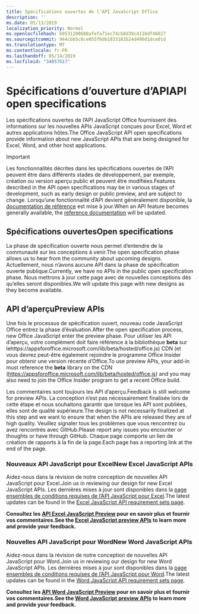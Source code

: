 ```yaml
---
title: Spécifications ouvertes de l’API JavaScript Office
description: ''
ms.date: 05/13/2019
localization_priority: Normal
ms.openlocfilehash: b9531200688afefa71ec74cb8d38c4116df46027
ms.sourcegitcommit: 944cbb5c6ce055f6db1833182b24d490d1dce01d
ms.translationtype: MT
ms.contentlocale: fr-FR
ms.lasthandoff: 05/14/2019
ms.locfileid: "34057617"
---
```

# <a name="api-open-specifications"></a><span data-ttu-id="2dfaa-102">Spécifications d’ouverture d’API</span><span class="sxs-lookup"><span data-stu-id="2dfaa-102">API open specifications</span></span>

<span data-ttu-id="2dfaa-103">Les spécifications ouvertes de l’API JavaScript Office fournissent des informations sur les nouvelles APIs JavaScript conçues pour Excel, Word et autres applications hôtes.</span><span class="sxs-lookup"><span data-stu-id="2dfaa-103">The Office JavaScript API open specifications provide information about new JavaScript APIs that are being designed for Excel, Word, and other host applications.</span></span>

> [!IMPORTANT]
> <span data-ttu-id="2dfaa-104">Les fonctionnalités décrites dans les spécifications ouvertes de l’API peuvent être dans différents stades de développement, par exemple, création ou version aperçu public et peuvent être modifiées.</span><span class="sxs-lookup"><span data-stu-id="2dfaa-104">Features described in the API open specifications may be in various stages of development, such as early design or public preview, and are subject to change.</span></span> <span data-ttu-id="2dfaa-105">Lorsqu’une fonctionnalité d’API devient généralement disponible, la [documentation de référence](/javascript/api/overview/office) est mise à jour.</span><span class="sxs-lookup"><span data-stu-id="2dfaa-105">When an API feature becomes generally available, the [reference documentation](/javascript/api/overview/office) will be updated.</span></span>

## <a name="open-specifications"></a><span data-ttu-id="2dfaa-106">Spécifications ouvertes</span><span class="sxs-lookup"><span data-stu-id="2dfaa-106">Open specifications</span></span>

<span data-ttu-id="2dfaa-107">La phase de spécification ouverte nous permet d’entendre de la communauté sur les conceptions à venir.</span><span class="sxs-lookup"><span data-stu-id="2dfaa-107">The open specification phase allows us to hear from the community about upcoming designs.</span></span> <span data-ttu-id="2dfaa-108">Actuellement, nous n’avons aucune API dans la phase de spécification ouverte publique.</span><span class="sxs-lookup"><span data-stu-id="2dfaa-108">Currently, we have no APIs in the public open specification phase.</span></span> <span data-ttu-id="2dfaa-109">Nous mettrons à jour cette page avec de nouvelles conceptions dès qu’elles seront disponibles.</span><span class="sxs-lookup"><span data-stu-id="2dfaa-109">We will update this page with new designs as they become available.</span></span>

## <a name="preview-apis"></a><span data-ttu-id="2dfaa-110">API d’aperçu</span><span class="sxs-lookup"><span data-stu-id="2dfaa-110">Preview APIs</span></span>

<span data-ttu-id="2dfaa-111">Une fois le processus de spécification ouvert, nouveau code JavaScript Office entrez la phase d’évaluation.</span><span class="sxs-lookup"><span data-stu-id="2dfaa-111">After the open specification process, new Office JavaScript enter the preview phase.</span></span> <span data-ttu-id="2dfaa-112">Pour utiliser les API d’aperçu, votre complément doit faire référence à la bibliothèque **beta** sur lehttps://appsforoffice.microsoft.com/lib/beta/hosted/office.js) CDN (et vous devrez peut-être également rejoindre le programme Office Insider pour obtenir une version récente d’Office.</span><span class="sxs-lookup"><span data-stu-id="2dfaa-112">To use preview APIs, your add-in must reference the **beta** library on the CDN (https://appsforoffice.microsoft.com/lib/beta/hosted/office.js) and you may also need to join the Office Insider program to get a recent Office build.</span></span>

<span data-ttu-id="2dfaa-113">Les commentaires sont toujours les API d’aperçu.</span><span class="sxs-lookup"><span data-stu-id="2dfaa-113">Feedback is still welcome for preview APIs.</span></span> <span data-ttu-id="2dfaa-114">La conception n’est pas nécessairement finalisée lors de cette étape et nous souhaitons garantir que lorsque les API sont publiées, elles sont de qualité supérieure.</span><span class="sxs-lookup"><span data-stu-id="2dfaa-114">The design is not necessarily finalized at this step and we want to ensure that when the APIs are released they are of high quality.</span></span> <span data-ttu-id="2dfaa-115">Veuillez signaler tous les problèmes que vous rencontrez ou avez rencontrés avec GitHub.</span><span class="sxs-lookup"><span data-stu-id="2dfaa-115">Please report any issues you encounter or thoughts or have through GitHub.</span></span> <span data-ttu-id="2dfaa-116">Chaque page comporte un lien de création de rapports à la fin de la page.</span><span class="sxs-lookup"><span data-stu-id="2dfaa-116">Each page has a reporting link at the end of the page.</span></span>

### <a name="new-excel-javascript-apis"></a><span data-ttu-id="2dfaa-117">Nouveaux API JavaScript pour Excel</span><span class="sxs-lookup"><span data-stu-id="2dfaa-117">New Excel JavaScript APIs</span></span>

<span data-ttu-id="2dfaa-118">Aidez-nous dans la révision de notre conception de nouvelles API JavaScript pour Excel.</span><span class="sxs-lookup"><span data-stu-id="2dfaa-118">Join us in reviewing our design for new Excel JavaScript APIs.</span></span> <span data-ttu-id="2dfaa-119">Les dernières mises à jour sont disponibles dans la [page ensembles de conditions requises de l’API JavaScript pour Excel](../requirement-sets/excel-api-requirement-sets.md#excel-javascript-preview-apis).</span><span class="sxs-lookup"><span data-stu-id="2dfaa-119">The latest updates can be found in the [Excel JavaScript API requirement sets page](../requirement-sets/excel-api-requirement-sets.md#excel-javascript-preview-apis).</span></span>

<span data-ttu-id="2dfaa-120">**Consultez les [API Excel JavaScript Preview](/javascript/api/excel) pour en savoir plus et fournir vos commentaires.**</span><span class="sxs-lookup"><span data-stu-id="2dfaa-120">**See the [Excel JavaScript preview APIs](/javascript/api/excel) to learn more and provide your feedback.**</span></span>

### <a name="new-word-javascript-apis"></a><span data-ttu-id="2dfaa-121">Nouvelles API JavaScript pour Word</span><span class="sxs-lookup"><span data-stu-id="2dfaa-121">New Word JavaScript APIs</span></span>

<span data-ttu-id="2dfaa-122">Aidez-nous dans la révision de notre conception de nouvelles API JavaScript pour Word.</span><span class="sxs-lookup"><span data-stu-id="2dfaa-122">Join us in reviewing our design for new Word JavaScript APIs.</span></span> <span data-ttu-id="2dfaa-123">Les dernières mises à jour sont disponibles dans la [page ensembles de conditions requises de l’API JavaScript pour Word](../requirement-sets/word-api-requirement-sets.md#word-javascript-preview-apis).</span><span class="sxs-lookup"><span data-stu-id="2dfaa-123">The latest updates can be found in the [Word JavaScript API requirement sets page](../requirement-sets/word-api-requirement-sets.md#word-javascript-preview-apis).</span></span>

<span data-ttu-id="2dfaa-124">**Consultez les [API Word JavaScript Preview](/javascript/api/word) pour en savoir plus et fournir vos commentaires.**</span><span class="sxs-lookup"><span data-stu-id="2dfaa-124">**See the [Word JavaScript preview APIs](/javascript/api/word) to learn more and provide your feedback.**</span></span>
